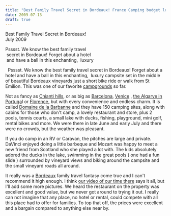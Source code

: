 ```yaml
---
title: "Best Family Travel Secret in Bordeaux! France Camping budget luxury"
date: 2009-07-13
draft: true
---
```


Best Family Travel Secret in Bordeaux!  
July 2009

Psssst. We know the best family travel  
 secret in Bordeaux! Forget about a hotel  
 and have a ball in this enchanting,  luxury

  
  
  
  
  

<!--more-->

  Psssst. We know the best family travel secret in Bordeaux! Forget about a hotel and have a ball in this enchanting,  luxury campsite set in the middle of beautiful Bordeaux vineyards just a short bike ride or walk from St Emilion. This was one of our favorite [campgrounds](http://www.msnbc.msn.com/id/14855324) so far.

Not as fancy as [Chianti hills](https://pub-ac94b3f306b24c0dba4238943c97f2e1.r2.dev/2007/05/tuscany-camping.html), or as big as [Barcelona](https://pub-ac94b3f306b24c0dba4238943c97f2e1.r2.dev/2007/05/barcelona-beach.html), [Venice](https://pub-ac94b3f306b24c0dba4238943c97f2e1.r2.dev/2007/05/italian-memoria.html#more) , [the Algarve in Portuga](https://pub-ac94b3f306b24c0dba4238943c97f2e1.r2.dev/2008/06/beauty-and-nake.html)l or [Florence,](https://pub-ac94b3f306b24c0dba4238943c97f2e1.r2.dev/2008/02/snow-in-florenc.html#more) but with every convenience and endless charm. It is called [Domaine de la Barbanne](http://www.select-site.com/campsites/overview.cfm?mc=590&regionID=869) and they have 150 camping sites, along with cabins for those who don't camp, a lovely restaurant and store, plus 2 pools, tennis courts, a small lake with ducks, fishing, playground, mini golf, rental bikes and more. We were there in late June and early July and there were no crowds, but the weather was pleasant.

If you do camp in an RV or Caravan, the pitches are large and private. DaVinci enjoyed doing a little barbeque and Mozart was happy to meet a new friend from Scotland who she played a lot with. The kids absolutely adored the ducks in the lake, swimming in the great pools ( one had a fun slide ) surrounded by vineyard views and biking around the campsite and the small vineyard roads all around.

It really was a [Bordeaux](http://en.wikipedia.org/wiki/Bordeaux) family travel fantasy come true and I can't recommend it high enough. I think [our video of our time there](http://www.youtube.com/watch?v=6jYiqGE2VjQ&feature=channel_page) says it all, but I'll add some more pictures. We heard the restaurant on the property was excellent and good value, but we never got around to trying it out. I really can not imagine that any place, no hotel or rental, could compete with all this place had to offer for families. To top that off, the prices were excellent and a bargain compared to anything else near by.
